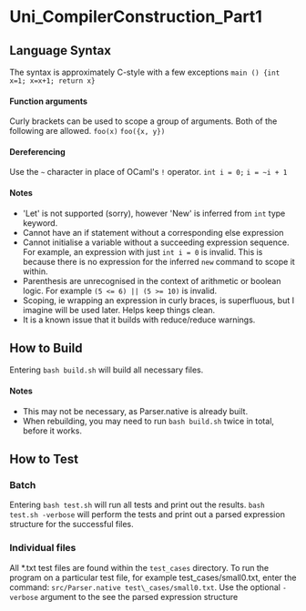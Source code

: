 # Uni_CompilerConstruction_Part1
## Language Syntax
The syntax is approximately C-style with a few exceptions
`main () {int x=1; x=x+1; return x}`	

#### Function arguments
Curly brackets can be used to scope a group of arguments. Both of the following are allowed.
`foo(x)`
`foo({x, y})`

#### Dereferencing 
Use the `~` character in place of OCaml's `!` operator.
`int i = 0;`
`i = ~i + 1`

#### Notes
* 'Let' is not supported (sorry), however 'New' is inferred from `int` type keyword.
* Cannot have an if statement without a corresponding else expression
* Cannot initialise a variable without a succeeding expression sequence. For example, an expression with just `int i = 0` is invalid. This is because there is no expression for the inferred `new` command to scope it within.
* Parenthesis are unrecognised in the context of arithmetic or boolean logic. For example `(5 <= 6) || (5 >= 10)` is invalid.
* Scoping, ie wrapping an expression in curly braces, is superfluous, but I imagine will be used later. Helps keep things clean.
* It is a known issue that it builds with reduce/reduce warnings. 

## How to Build
Entering `bash build.sh` will build all necessary files.

#### Notes
* This may not be necessary, as Parser.native is already built. 
* When rebuilding, you may need to run `bash build.sh` twice in total, before it works. 

## How to Test
### Batch 
Entering `bash test.sh` will run all tests and print out the results. `bash test.sh -verbose` will perform the tests and print out a parsed expression structure for the successful files.

### Individual files
All *.txt test files are found within the `test_cases` directory. To run the program on a particular test file, for example test\_cases/small0.txt, enter the command: `src/Parser.native test\_cases/small0.txt`. Use the optional `-verbose` argument to the see the parsed expression structure
